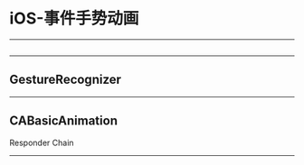 # iOS-事件手势动画

- - -

<img data-src="http://ww1.sinaimg.cn/large/6d308bd9gw1f27tfzru0vj212k0nxtbg.jpg" />

- - -

## GestureRecognizer

- - -

## CABasicAnimation

Responder Chain

- - -

<img data-src="http://ww4.sinaimg.cn/large/6d308bd9gw1f27tg2cfjmj213l0lhn1d.jpg" />
